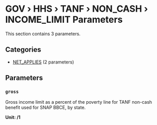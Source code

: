 # GOV › HHS › TANF › NON_CASH › INCOME_LIMIT Parameters

This section contains 3 parameters.

## Categories

- [NET_APPLIES](net_applies/index.md) (2 parameters)

## Parameters

### `gross`

Gross income limit as a percent of the poverty line for TANF non-cash benefit used for SNAP BBCE, by state.

**Unit: /1**

